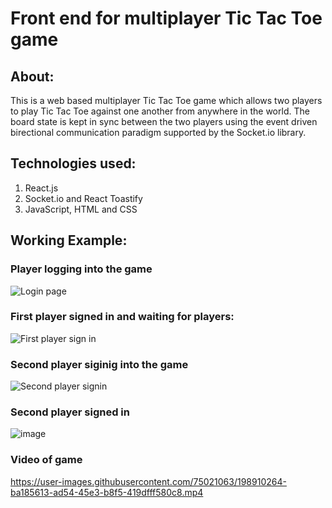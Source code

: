 # Front end for multiplayer Tic Tac Toe game

## About:
This is a web based multiplayer Tic Tac Toe game which allows two players to play Tic Tac Toe against one another from anywhere in the world. 
The board state is kept in sync between the two players using the event driven birectional communication paradigm supported by the Socket.io library. 


## Technologies used:

1) React.js 
2) Socket.io and React Toastify
3) JavaScript, HTML and CSS

## Working Example:

### Player logging into the game
![Login page](https://user-images.githubusercontent.com/75021063/198909546-e6c3168f-5e64-43e8-8e7c-e006bf239518.png)

### First player signed in and waiting for players:
![First player sign in ](https://user-images.githubusercontent.com/75021063/198909536-8b9f5856-2e65-4c48-9303-8806027f3373.png)

### Second player siginig into the game
![Second player signin ](https://user-images.githubusercontent.com/75021063/198909549-8c1ce711-e94f-4a74-85ab-e101c1b39bfc.png)

### Second player signed in
![image](https://user-images.githubusercontent.com/75021063/198909852-85f6a16d-47fd-4a2b-8805-a49635a825fa.png)

### Video of game 
https://user-images.githubusercontent.com/75021063/198910264-ba185613-ad54-45e3-b8f5-419dfff580c8.mp4

